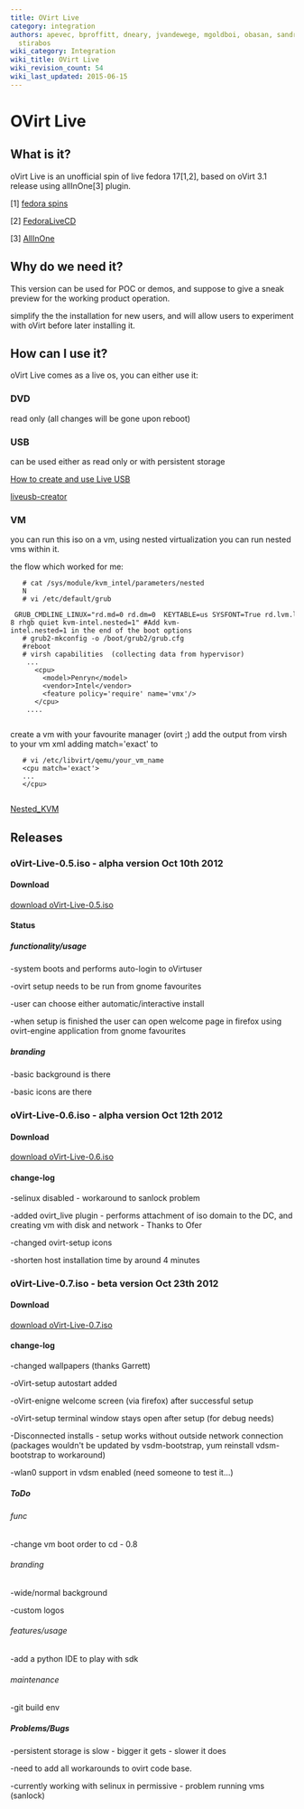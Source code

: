 ```yaml
---
title: OVirt Live
category: integration
authors: apevec, bproffitt, dneary, jvandewege, mgoldboi, obasan, sandrobonazzola,
  stirabos
wiki_category: Integration
wiki_title: OVirt Live
wiki_revision_count: 54
wiki_last_updated: 2015-06-15
---
```


# OVirt Live

## What is it?

oVirt Live is an unofficial spin of live fedora 17[1,2], based on oVirt 3.1 release using allInOne[3] plugin.

[1] [fedora spins](http://spins.fedoraproject.org/about)

[2] [FedoraLiveCD](http://fedoraproject.org/wiki/FedoraLiveCD)

[3] [AllInOne](http://wiki.ovirt.org/wiki/Feature/AllInOne)

## Why do we need it?

This version can be used for POC or demos, and suppose to give a sneak preview for the working product operation.

simplify the the installation for new users, and will allow users to experiment with oVirt before later installing it.

## How can I use it?

oVirt Live comes as a live os, you can either use it:

### DVD

read only (all changes will be gone upon reboot)

### USB

can be used either as read only or with persistent storage

[How to create and use Live USB](http://fedoraproject.org/wiki/How_to_create_and_use_Live_USB)

[liveusb-creator](https://fedorahosted.org/liveusb-creator)

### VM

you can run this iso on a vm, using nested virtualization you can run nested vms within it.

the flow which worked for me:

       # cat /sys/module/kvm_intel/parameters/nested
       N
       # vi /etc/default/grub
       GRUB_CMDLINE_LINUX="rd.md=0 rd.dm=0  KEYTABLE=us SYSFONT=True rd.lvm.lv=vg/lv_root rd.luks=0 rd.lvm.lv=vg/lv_swap LANG=en_US.UTF-8 rhgb quiet kvm-intel.nested=1" #Add kvm-intel.nested=1 in the end of the boot options
       # grub2-mkconfig -o /boot/grub2/grub.cfg
       #reboot
       # virsh capabilities  (collecting data from hypervisor)
        ...
          <cpu>
            <model>Penryn</model>
            <vendor>Intel</vendor>
            <feature policy='require' name='vmx'/>
          </cpu>
        ....
       

create a vm with your favourite manager (ovirt ;) add the <cpu> output from virsh to your vm xml adding match='exact' to <cpu>

       # vi /etc/libvirt/qemu/your_vm_name
       <cpu match='exact'>
       ...
       </cpu>
       

[Nested_KVM](http://wiki.ovirt.org/wiki/Vdsm_Developers#Running_Node_as_guest_-_Nested_KVM)

## Releases

### oVirt-Live-0.5.iso - alpha version Oct 10th 2012

#### Download

[download oVirt-Live-0.5.iso](http://ovirt.org/releases/3.1/tools/oVirt-Live-0.5.iso)

#### Status

##### functionality/usage

-system boots and performs auto-login to oVirtuser

-ovirt setup needs to be run from gnome favourites

-user can choose either automatic/interactive install

-when setup is finished the user can open welcome page in firefox using ovirt-engine application from gnome favourites

##### branding

-basic background is there

-basic icons are there

### oVirt-Live-0.6.iso - alpha version Oct 12th 2012

#### Download

[download oVirt-Live-0.6.iso](http://ovirt.org/releases/3.1/tools/oVirt-Live-0.6.iso)

#### change-log

-selinux disabled - workaround to sanlock problem

-added ovirt_live plugin - performs attachment of iso domain to the DC, and creating vm with disk and network - Thanks to Ofer

-changed ovirt-setup icons

-shorten host installation time by around 4 minutes

### oVirt-Live-0.7.iso - beta version Oct 23th 2012

#### Download

[download oVirt-Live-0.7.iso](http://ovirt.org/releases/3.1/tools/oVirt-Live-0.7.iso)

#### change-log

-changed wallpapers (thanks Garrett)

-oVirt-setup autostart added

-oVirt-enigne welcome screen (via firefox) after successful setup

-oVirt-setup terminal window stays open after setup (for debug needs)

-Disconnected installs - setup works without outside network connection (packages wouldn't be updated by vsdm-bootstrap, yum reinstall vdsm-bootstrap to workaround)

-wlan0 support in vdsm enabled (need someone to test it...)

##### ToDo

###### func

-change vm boot order to cd - 0.8

###### branding

-wide/normal background

-custom logos

###### features/usage

-add a python IDE to play with sdk

###### maintenance

-git build env

##### Problems/Bugs

-persistent storage is slow - bigger it gets - slower it does

-need to add all workarounds to ovirt code base.

-currently working with selinux in permissive - problem running vms (sanlock)
